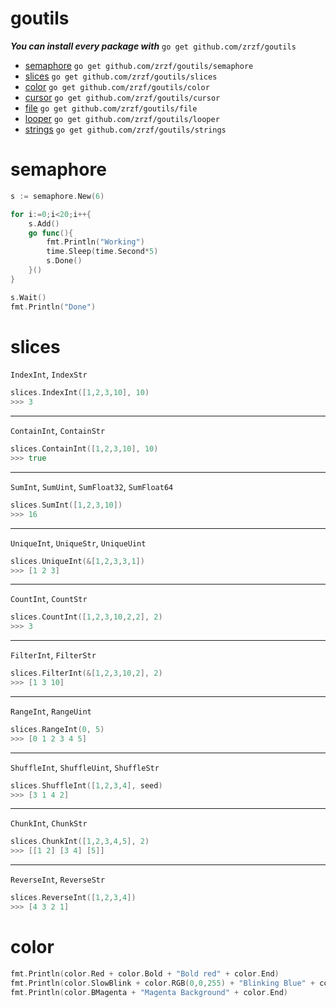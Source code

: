 # goutils

***You can install every package with*** ```go get github.com/zrzf/goutils```
- [semaphore](#semaphore)   ```go get github.com/zrzf/goutils/semaphore```
- [slices](#slices)         ```go get github.com/zrzf/goutils/slices```
- [color](#color)           ```go get github.com/zrzf/goutils/color```
- [cursor](#cursor)         ```go get github.com/zrzf/goutils/cursor```
- [file](#file)             ```go get github.com/zrzf/goutils/file```
- [looper](#looper)         ```go get github.com/zrzf/goutils/looper```
- [strings](#strings)       ```go get github.com/zrzf/goutils/strings```

# semaphore
```go
s := semaphore.New(6)

for i:=0;i<20;i++{
    s.Add()
    go func(){
        fmt.Println("Working")
        time.Sleep(time.Second*5)
        s.Done()
    }()
}

s.Wait()
fmt.Println("Done")
```

# slices
```IndexInt```, ```IndexStr```
```go
slices.IndexInt([1,2,3,10], 10)
>>> 3
```
---
```ContainInt```, ```ContainStr```
```go
slices.ContainInt([1,2,3,10], 10)
>>> true
```
---
```SumInt```, ```SumUint```, ```SumFloat32```, ```SumFloat64```
```go
slices.SumInt([1,2,3,10])
>>> 16
```
---
```UniqueInt```, ```UniqueStr```, ```UniqueUint```
```go
slices.UniqueInt(&[1,2,3,3,1])
>>> [1 2 3]
```
---
```CountInt```, ```CountStr```
```go
slices.CountInt([1,2,3,10,2,2], 2)
>>> 3
```
---
```FilterInt```, ```FilterStr```
```go
slices.FilterInt(&[1,2,3,10,2], 2)
>>> [1 3 10]
```
---
```RangeInt```, ```RangeUint```
```go
slices.RangeInt(0, 5)
>>> [0 1 2 3 4 5]
```
---
```ShuffleInt```, ```ShuffleUint```, ```ShuffleStr```
```go
slices.ShuffleInt([1,2,3,4], seed)
>>> [3 1 4 2]
```
---
```ChunkInt```, ```ChunkStr```
```go
slices.ChunkInt([1,2,3,4,5], 2)
>>> [[1 2] [3 4] [5]]
```
---
```ReverseInt```, ```ReverseStr```
```go
slices.ReverseInt([1,2,3,4])
>>> [4 3 2 1]
```

# color
```go
fmt.Println(color.Red + color.Bold + "Bold red" + color.End)
fmt.Println(color.SlowBlink + color.RGB(0,0,255) + "Blinking Blue" + color.End)
fmt.Println(color.BMagenta + "Magenta Background" + color.End)
```
